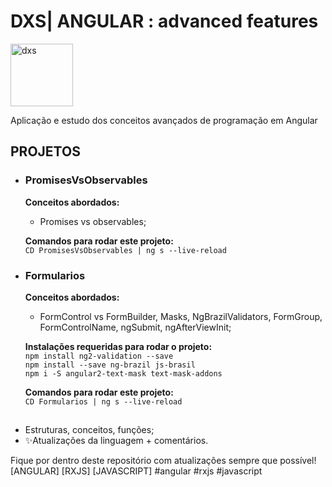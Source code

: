 # DXS| ANGULAR : advanced features
<img src="https://dataxstudios.com.br/assets/images/logo_DXS_400_190.png" alt="dxs" width="100"/> 

Aplicação e estudo dos conceitos avançados de programação em Angular  
## PROJETOS
- ### PromisesVsObservables

  **Conceitos abordados:**  
  - Promises vs observables;

  **Comandos para rodar este projeto:**  
  ``CD PromisesVsObservables | ng s --live-reload``  
 
- ### Formularios

  **Conceitos abordados:**  
  - FormControl vs FormBuilder, Masks, NgBrazilValidators, FormGroup, FormControlName, ngSubmit, ngAfterViewInit;  

  **Instalações requeridas para rodar o projeto:**  
  ``npm install ng2-validation --save``   
  ``npm install --save ng-brazil js-brasil``  
  ``npm i -S angular2-text-mask text-mask-addons``  
  
  **Comandos para rodar este projeto:**  
  ``CD Formularios | ng s --live-reload``  
  
##

- Estruturas, conceitos, funções;
- ✨Atualizações da linguagem + comentários.

Fique por dentro deste repositório com atualizações sempre que possível!  
[ANGULAR] [RXJS] [JAVASCRIPT] #angular #rxjs #javascript



